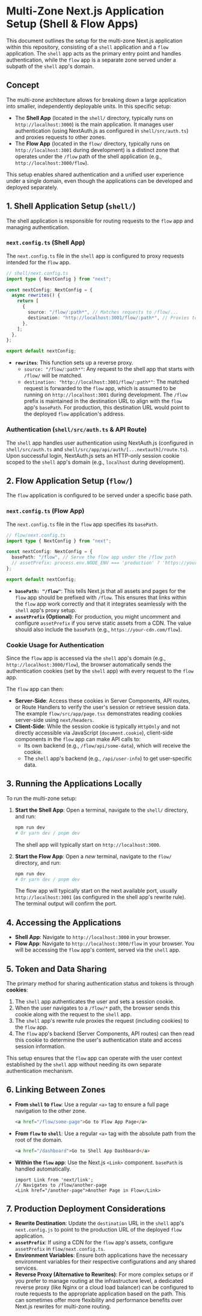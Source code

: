 # Multi-Zone Next.js Application Setup (Shell & Flow Apps)

This document outlines the setup for the multi-zone Next.js application within this repository, consisting of a `shell` application and a `flow` application. The `shell` app acts as the primary entry point and handles authentication, while the `flow` app is a separate zone served under a subpath of the `shell` app's domain.

## Concept

The multi-zone architecture allows for breaking down a large application into smaller, independently deployable units. In this specific setup:
- The **Shell App** (located in the `shell/` directory, typically runs on `http://localhost:3000`) is the main application. It manages user authentication (using NextAuth.js as configured in `shell/src/auth.ts`) and proxies requests to other zones.
- The **Flow App** (located in the `flow/` directory, typically runs on `http://localhost:3001` during development) is a distinct zone that operates under the `/flow` path of the shell application (e.g., `http://localhost:3000/flow`).

This setup enables shared authentication and a unified user experience under a single domain, even though the applications can be developed and deployed separately.

## 1. Shell Application Setup (`shell/`)

The shell application is responsible for routing requests to the `flow` app and managing authentication.

### `next.config.ts` (Shell App)

The `next.config.ts` file in the `shell` app is configured to proxy requests intended for the `flow` app.

```typescript
// shell/next.config.ts
import type { NextConfig } from "next";

const nextConfig: NextConfig = {
  async rewrites() {
    return [
      {
        source: "/flow/:path*", // Matches requests to /flow/...
        destination: "http://localhost:3001/flow/:path*", // Proxies to the flow app
      },
    ];
  },
};

export default nextConfig;
```
- **`rewrites`**: This function sets up a reverse proxy.
  - `source: "/flow/:path*"`: Any request to the shell app that starts with `/flow/` will be matched.
  - `destination: "http://localhost:3001/flow/:path*"`: The matched request is forwarded to the `flow` app, which is assumed to be running on `http://localhost:3001` during development. The `/flow` prefix is maintained in the destination URL to align with the `flow` app's `basePath`. For production, this destination URL would point to the deployed `flow` application's address.

### Authentication (`shell/src/auth.ts` & API Route)

The `shell` app handles user authentication using NextAuth.js (configured in `shell/src/auth.ts` and `shell/src/app/api/auth/[...nextauth]/route.ts`). Upon successful login, NextAuth.js sets an HTTP-only session cookie scoped to the `shell` app's domain (e.g., `localhost` during development).

## 2. Flow Application Setup (`flow/`)

The `flow` application is configured to be served under a specific base path.

### `next.config.ts` (Flow App)

The `next.config.ts` file in the `flow` app specifies its `basePath`.

```typescript
// flow/next.config.ts
import type { NextConfig } from "next";

const nextConfig: NextConfig = {
  basePath: "/flow", // Serve the flow app under the /flow path
  // assetPrefix: process.env.NODE_ENV === 'production' ? 'https://your-cdn.com/flow' : undefined,
};

export default nextConfig;
```
- **`basePath: "/flow"`**: This tells Next.js that all assets and pages for the `flow` app should be prefixed with `/flow`. This ensures that links within the `flow` app work correctly and that it integrates seamlessly with the `shell` app's proxy setup.
- **`assetPrefix` (Optional)**: For production, you might uncomment and configure `assetPrefix` if you serve static assets from a CDN. The value should also include the `basePath` (e.g., `https://your-cdn.com/flow`).

### Cookie Usage for Authentication

Since the `flow` app is accessed via the `shell` app's domain (e.g., `http://localhost:3000/flow`), the browser automatically sends the authentication cookies (set by the `shell` app) with every request to the `flow` app.

The `flow` app can then:
- **Server-Side**: Access these cookies in Server Components, API routes, or Route Handlers to verify the user's session or retrieve session data. The example `flow/src/app/page.tsx` demonstrates reading cookies server-side using `next/headers`.
- **Client-Side**: While the session cookie is typically `HttpOnly` and not directly accessible via JavaScript (`document.cookie`), client-side components in the `flow` app can make API calls to:
    - Its own backend (e.g., `/flow/api/some-data`), which will receive the cookie.
    - The `shell` app's backend (e.g., `/api/user-info`) to get user-specific data.

## 3. Running the Applications Locally

To run the multi-zone setup:

1.  **Start the Shell App**:
    Open a terminal, navigate to the `shell/` directory, and run:
    ```bash
    npm run dev
    # Or yarn dev / pnpm dev
    ```
    The shell app will typically start on `http://localhost:3000`.

2.  **Start the Flow App**:
    Open a *new* terminal, navigate to the `flow/` directory, and run:
    ```bash
    npm run dev
    # Or yarn dev / pnpm dev
    ```
    The flow app will typically start on the next available port, usually `http://localhost:3001` (as configured in the shell app's rewrite rule). The terminal output will confirm the port.

## 4. Accessing the Applications

-   **Shell App**: Navigate to `http://localhost:3000` in your browser.
-   **Flow App**: Navigate to `http://localhost:3000/flow` in your browser. You will be accessing the `flow` app's content, served via the `shell` app.

## 5. Token and Data Sharing

The primary method for sharing authentication status and tokens is through **cookies**:
1.  The `shell` app authenticates the user and sets a session cookie.
2.  When the user navigates to a `/flow/*` path, the browser sends this cookie along with the request to the `shell` app.
3.  The `shell` app's rewrite rule proxies the request (including cookies) to the `flow` app.
4.  The `flow` app's backend (Server Components, API routes) can then read this cookie to determine the user's authentication state and access session information.

This setup ensures that the `flow` app can operate with the user context established by the `shell` app without needing its own separate authentication mechanism.

## 6. Linking Between Zones

-   **From `shell` to `flow`**: Use a regular `<a>` tag to ensure a full page navigation to the other zone.
    ```html
    <a href="/flow/some-page">Go to Flow App Page</a>
    ```
-   **From `flow` to `shell`**: Use a regular `<a>` tag with the absolute path from the root of the domain.
    ```html
    <a href="/dashboard">Go to Shell App Dashboard</a>
    ```
-   **Within the `flow` app**: Use the Next.js `<Link>` component. `basePath` is handled automatically.
    ```tsx
    import Link from 'next/link';
    // Navigates to /flow/another-page
    <Link href="/another-page">Another Page in Flow</Link>
    ```

## 7. Production Deployment Considerations

-   **Rewrite Destination**: Update the `destination` URL in the `shell` app's `next.config.js` to point to the production URL of the deployed `flow` application.
-   **`assetPrefix`**: If using a CDN for the `flow` app's assets, configure `assetPrefix` in `flow/next.config.ts`.
-   **Environment Variables**: Ensure both applications have the necessary environment variables for their respective configurations and any shared services.
-   **Reverse Proxy (Alternative to Rewrites)**: For more complex setups or if you prefer to manage routing at the infrastructure level, a dedicated reverse proxy (like Nginx or a cloud load balancer) can be configured to route requests to the appropriate application based on the path. This can sometimes offer more flexibility and performance benefits over Next.js rewrites for multi-zone routing.

